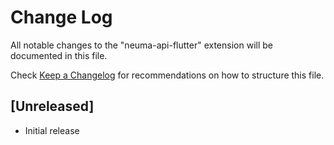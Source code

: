 # Change Log

All notable changes to the "neuma-api-flutter" extension will be documented in this file.

Check [Keep a Changelog](http://keepachangelog.com/) for recommendations on how to structure this file.

## [Unreleased]

- Initial release